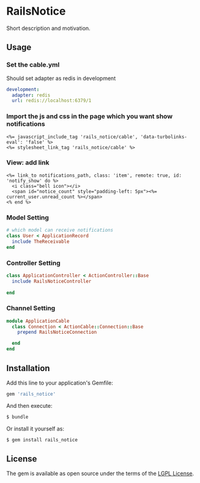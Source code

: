 # RailsNotice
Short description and motivation.

## Usage
### Set the cable.yml
Should set adapter as redis in development
```yaml
development:
  adapter: redis
  url: redis://localhost:6379/1
```

### Import the js and css in the page which you want show notifications
```erb
<%= javascript_include_tag 'rails_notice/cable', 'data-turbolinks-eval': 'false' %>
<%= stylesheet_link_tag 'rails_notice/cable' %>
```

### View: add link
```erb
<%= link_to notifications_path, class: 'item', remote: true, id: 'notify_show' do %>
  <i class="bell icon"></i>
  <span id="notice_count" style="padding-left: 5px"><%= current_user.unread_count %></span>
<% end %>
```

### Model Setting
```ruby
# which model can receive notifications
class User < ApplicationRecord
  include TheReceivable
end

```

### Controller Setting
```ruby
class ApplicationController < ActionController::Base
  include RailsNoticeController
  
end
```

### Channel Setting
```ruby
module ApplicationCable
  class Connection < ActionCable::Connection::Base
    prepend RailsNoticeConnection

  end
end
```


## Installation
Add this line to your application's Gemfile:

```ruby
gem 'rails_notice'
```

And then execute:
```bash
$ bundle
```

Or install it yourself as:
```bash
$ gem install rails_notice
```

## License
The gem is available as open source under the terms of the [LGPL License](https://opensource.org/licenses/LGPL-3.0).